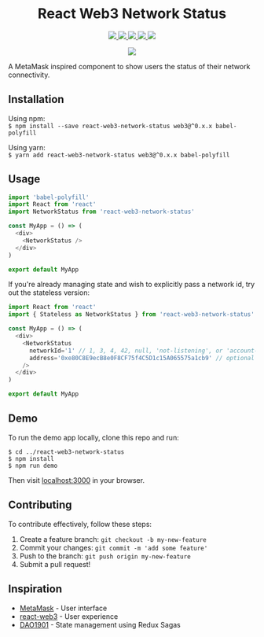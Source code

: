 <h1 align="center" markdown="1">React Web3 Network Status</h1>
<p align="center" markdown="1">
  <a href="https://badge.fury.io/js/react-web3-network-status">
    <img src="https://badge.fury.io/js/react-web3-network-status.svg" />
  </a>
  <!-- <a href="https://travis-ci.org/rongierlach/react-web3-network-status">
    <img src="https://travis-ci.org/rongierlach/react-web3-network-status.svg?branch=master" />
  </a> -->
  <!-- <a href="https://coveralls.io/github/rongierlach/react-web3-network-status?branch=master">
    <img src="https://coveralls.io/repos/github/rongierlach/react-web3-newtork-status/badge.svg?branch=master" />
  </a> -->
  <a href="https://david-dm.org/rongierlach/react-web3-network-status">
    <img src="https://david-dm.org/rongierlach/react-web3-network-status.svg" />
  </a>
  <a href="https://david-dm.org/rongierlach/react-web3-network-status?type=peer">
    <img src="https://david-dm.org/rongierlach/react-web3-network-status/peer-status.svg" />
  </a>
  <a href="https://david-dm.org/rongierlach/react-web3-network-status?type=dev">
    <img src="https://david-dm.org/rongierlach/react-web3-network-status/dev-status.svg" />
  </a>
  <a href="https://standardjs.com">
    <img src="https://img.shields.io/badge/code_style-standard-brightgreen.svg" />
  </a>
</p>
<p align="center">
<img
  src="https://user-images.githubusercontent.com/4658359/30234946-21873ec8-94c8-11e7-88ee-296b098a49f8.gif"
/></p>

A MetaMask inspired component to show users the status of their network connectivity.

## Installation
Using npm:  
`$ npm install --save react-web3-network-status web3@^0.x.x babel-polyfill`  

Using yarn:  
`$ yarn add react-web3-network-status web3@^0.x.x babel-polyfill`

## Usage
```javascript
import 'babel-polyfill'
import React from 'react'
import NetworkStatus from 'react-web3-network-status'

const MyApp = () => (
  <div>
    <NetworkStatus />
  </div>
)

export default MyApp
```

If you're already managing state and wish to explicitly pass a network id, try out the stateless version:
```javascript
import React from 'react'
import { Stateless as NetworkStatus } from 'react-web3-network-status'

const MyApp = () => (
  <div>
    <NetworkStatus
      networkId='1' // 1, 3, 4, 42, null, 'not-listening', or 'account-not-unlocked'
      address='0xe80C8E9ecB8e0F8CF75f4C5D1c15A065575a1cb9' // optional
    />
  </div>
)

export default MyApp
```

## Demo
To run the demo app locally, clone this repo and run:
```
$ cd ../react-web3-network-status
$ npm install
$ npm run demo
```
Then visit [localhost:3000](http://localhost:3000) in your browser.

## Contributing
To contribute effectively, follow these steps:
1. Create a feature branch: `git checkout -b my-new-feature`
2. Commit your changes: `git commit -m 'add some feature'`
3. Push to the branch: `git push origin my-new-feature`
4. Submit a pull request!

## Inspiration
* [MetaMask](https://github.com/MetaMask/metamask-extension) - User interface
* [react-web3](https://github.com/coopermaruyama/react-web3) - User experience
* [DAO1901](https://github.com/asseth/dao1901) - State management using Redux Sagas
